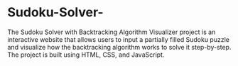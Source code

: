 # Sudoku-Solver-
The Sudoku Solver with Backtracking Algorithm Visualizer project is an interactive website that allows users to input a partially filled Sudoku puzzle and visualize how the backtracking algorithm works to solve it step-by-step. The project is built using HTML, CSS, and JavaScript.
